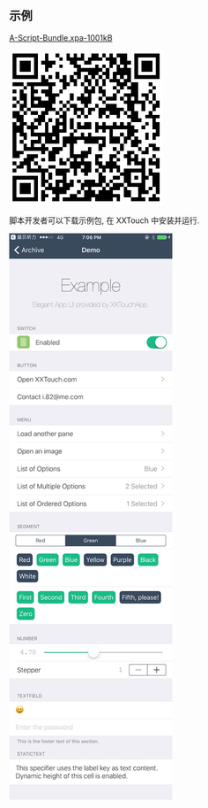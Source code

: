 ## 示例

[A-Script-Bundle.xpa-1001kB][1]

![1514953514.png-1.9kB](Demo/1514953514.png)

脚本开发者可以下载示例包, 在 XXTouch 中安装并运行. 

![IMG_0716.jpg-152.2kB](Demo/IMG_0716.jpg)

[1]: /Demo/A-Script-Bundle.xpa "Download Demo"
